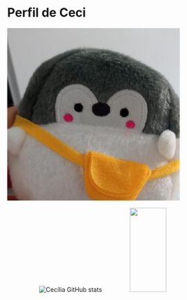 # Perfil de Ceci

![Foto de Perfil](profile-image.jpg)

<div align="center">  
  <img width="49%" height="195px" src="https://github-readme-stats.vercel.app/api?username=cecilia-elen&show_icons=true&count_private=true&hide_border=true&title_color=9BA4B5&icon_color=394867&text_color=c9d1d9&bg_color=0d1117" alt="Cecília GitHub stats" /> 
  <img width="41%" height="195px" src="https://github-readme-stats.vercel.app/api/top-langs/?username=cecilia-elen&layout=compact&hide_border=true&title_color=394867&text_color=9BA4B5&bg_color=0d1117" />
</div>
 
</div>


